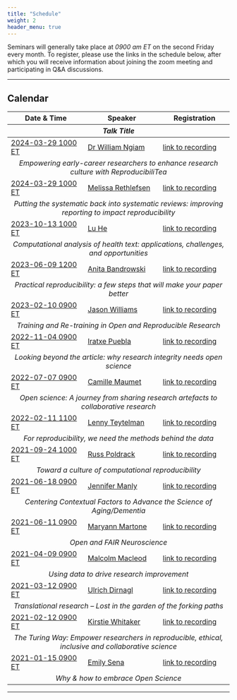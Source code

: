 ```yaml
---
title: "Schedule"
weight: 2
header_menu: true
---
```


Seminars will generally take place at *0900 am ET* on the second Friday every month. To register, please use the links in the schedule below, after which you will receive information about joining the zoom meeting and participating in Q&A discussions.

---

## Calendar

<table>
<thead>
<tr>
<th>Date & Time</th>
<th>Speaker</th>
<th>Registration</th>
</tr>
<tr>
<th colspan = 3><center><em>Talk Title</em></center></th>
</tr>
</thead>
<tbody>

<tr>
<td><a href="https://arewemeetingyet.com/New%20York/2024-10-31/09:00">2024-03-29 1000 ET</a></td>
<td><a href="https://libcal.uflib.ufl.edu/event/13168156">Dr William Ngiam</a></td>
<td><a href="https://mediasite.video.ufl.edu/">link to recording</a></td>
</td>
</tr>
<tr>
<td colspan=3><center>
<em>Empowering early-career researchers to enhance research culture with ReproducibiliTea</em>
</center></td>
</tr>






<tr>
<td><a href="https://arewemeetingyet.com/New%20York/2024-03-29/10:00">2024-03-29 1000 ET</a></td>
<td><a href="https://libcal.uflib.ufl.edu/event/12097293">Melissa Rethlefsen</a></td>
<td><a href="https://mediasite.video.ufl.edu/Mediasite/Play/ff70a25c7559456aa35dae43a3f5339a1d">link to recording</a></td>
</td>
</tr>
<tr>
<td colspan=3><center>
<em>Putting the systematic back into systematic reviews: improving reporting to impact reproducibility</em>
</center></td>
</tr>

<tr>
<td><a href="https://arewemeetingyet.com/New%20York/2023-10-13/10:00">2023-10-13 1000 ET</a></td>
<td><a href="#lu-he">Lu He</a></td>
<td><a href="https://mediasite.video.ufl.edu/Mediasite/Play/6db9c1588f6b4a879196386404353b981d">link to recording</a></td>
</td>
</tr>
<tr>
<td colspan=3><center>
<em>Computational analysis of health text: applications, challenges, and opportunities</em>
</center></td>
</tr>

<tr>
<td><a href="https://arewemeetingyet.com/New%20York/2023-06-09/12:00">2023-06-09 1200 ET</a></td>
<td><a href="#anita-bandrowski">Anita Bandrowski</a></td>
<td><a href="https://mediasite.video.ufl.edu/Mediasite/Play/60102ce5d65a421ba987a92a3d61e5a31d">link to recording</a></td>
</td>
</tr>
<tr>
<td colspan=3><center>
<em>Practical reproducibility: a few steps that will make your paper better</em>
</center></td>
</tr>

<tr>
<td><a href="https://arewemeetingyet.com/New%20York/2023-02-10/09:00">2023-02-10 0900 ET</a></td>
<td><a href="#jason-williams">Jason Williams</a></td>
<td><a href="https://mediasite.video.ufl.edu/Mediasite/Play/1ec7494ea70b4859bb4afa0a875abc731d">link to recording</a></td>
</td>
</tr>
<tr>
<td colspan=3><center>
<em>Training and Re-training in Open and Reproducible Research</em>
</center></td>
</tr>

<tr>
<td><a href="https://arewemeetingyet.com/New%20York/2022-11-04/09:00">2022-11-04 0900 ET</a></td>
<td><a href="#iratxe-puebla">Iratxe Puebla</a></td>
<td><a href="https://mediasite.video.ufl.edu/Mediasite/Play/a91851661ffe4e2dae2859890ffdb1681d">link to recording</a></td>
</td>
</tr>
<tr>
<td colspan=3><center>
<em>Looking beyond the article: why research integrity needs open science</em>
</center></td>
</tr>

<tr>
<td><a href="https://arewemeetingyet.com/New%20York/2022-07-07/09:00">2022-07-07 0900 ET</a></td>
<td><a href="#camille-maumet">Camille Maumet</a></td>
<td><a href="https://mediasite.video.ufl.edu/Mediasite/Play/4f328ccc687840dc9b2f91c416ce9ba51d">link to recording</a></td>
</td>
</tr>
<tr>
<td colspan=3><center>
<em>Open science: A journey from sharing research artefacts to collaborative research</em>
</center></td>
</tr>

<tr>
<td><a href="https://arewemeetingyet.com/New%20York/2022-02-11/11:00">2022-02-11 1100 ET</a></td>
<td><a href="#lenny-teytelman">Lenny Teytelman</a></td>
<td><a href="https://mediasite.video.ufl.edu/Mediasite/Play/b98b23612a6a412682b7c28a2ca37e5d1d">link to recording</a></td>
</tr>
<tr>
<td colspan=3><center>
<em>For reproducibility, we need the methods behind the data</em>
</center></td>
</tr>

<tr>
<td><a href="https://arewemeetingyet.com/New%20York/2021-09-24/10:00">2021-09-24 1000 ET</a></td>
<td><a href="#russ-poldrack">Russ Poldrack</a></td>
<td><a href="https://mediasite.video.ufl.edu/Mediasite/Play/b26b123b082e4adba367b8f2b91ce34a1d">link to recording</a></td>
</tr>
<tr>
<td colspan=3><center>
<em>Toward a culture of computational reproducibility</em>
</center></td>
</tr>

<tr>
<td><a href="https://arewemeetingyet.com/New%20York/2021-06-18/09:00">2021-06-18 0900 ET</a></td>
<td><a href="#jennifer-manly">Jennifer Manly</a></td>
<td><a href="https://mediasite.video.ufl.edu/Mediasite/Play/27427584737246908bbb621969853a3d1d">link to recording</a></td>
</tr>
<tr>
<td colspan=3><center>
<em>Centering Contextual Factors to Advance the Science of Aging/Dementia</em>
</center></td>
</tr>

<tr>
<td><a href="https://arewemeetingyet.com/New%20York/2021-06-11/09:00">2021-06-11 0900 ET</td>
<td><a href="#maryann-martone">Maryann Martone</a></td>
<td><a href="https://mediasite.video.ufl.edu/Mediasite/Play/55f89b9cdaf54eb1936ceb6588a996a01d">link to recording</a></td>
</tr>
<tr>
<td colspan=3><center>
<em>Open and FAIR Neuroscience</em>
</center></td>
</tr>

<tr>
<td><a href="https://arewemeetingyet.com/New%20York/2021-04-09/09:00">2021-04-09 0900 ET</a></td>
<td><a href="#malcolm-macleod">Malcolm Macleod</a></td>
<td><a href="https://mediasite.video.ufl.edu/Mediasite/Play/6094467bb2bb48ef9cd8d53d2f6cd96d1d">link to recording</a></td>
</tr>
<tr>
<td colspan=3><center>
<em>Using data to drive research improvement</em>
</center></td>
</tr>

<tr>
<td><a href="https://arewemeetingyet.com/New%20York/2021-03-12/09:00">2021-03-12 0900 ET</a></td>
<td><a href="#ulrich-dirnagl">Ulrich Dirnagl</a></td>
<td><a href="https://mediasite.video.ufl.edu/Mediasite/Play/6fb547f4ae944a42bff18f7ca39d76b51d">link to recording</a></td>
</tr>
<tr>
<td colspan=3><center>
<em>Translational research – Lost in the garden of the forking paths</em>
</center></td>
</tr>

<tr>
<td><a href="https://arewemeetingyet.com/New%20York/2021-02-12/09:00">2021-02-12 0900 ET</a></td>
<td><a href="#kirstie-whitaker">Kirstie Whitaker</a></td>
<td><a href="https://mediasite.video.ufl.edu/Mediasite/Play/3e54dd300c334ae69bd40c4d062f57191d">link to recording</a></td>
</tr>
<tr>
<td colspan=3><center>
<em>The Turing Way: Empower researchers in reproducible, ethical, inclusive and collaborative science</em>
</center></td>
</tr>

<tr>
<td><a href="https://arewemeetingyet.com/New%20York/2021-01-15/09:00">2021-01-15 0900 ET</a></td>
<td><a href="#emily-sena">Emily Sena</a></td>
<td><a href="https://mediasite.video.ufl.edu/Mediasite/Play/3d871c3595474e42abe07904ea7bc4c61d">link to recording</a></td>
</tr>
<tr>
<td colspan=3><center>
<em>Why & how to embrace Open Science</em>
</center></td>
</tr>

</tbody>
</table>


---
